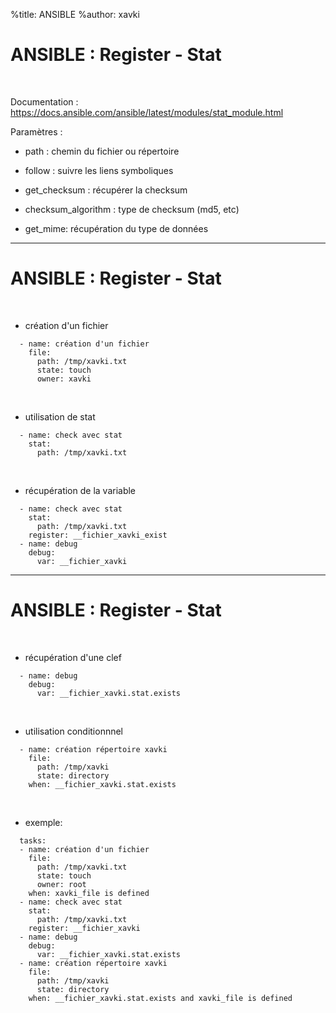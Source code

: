 %title: ANSIBLE
%author: xavki


# ANSIBLE : Register - Stat


<br>

Documentation : https://docs.ansible.com/ansible/latest/modules/stat_module.html

Paramètres :

* path : chemin du fichier ou répertoire

* follow : suivre les liens symboliques

* get_checksum  : récupérer la checksum

* checksum_algorithm : type de checksum (md5, etc)

* get_mime: récupération du type de données 

--------------------------------------------------------------

# ANSIBLE : Register - Stat


<br>

* création d'un fichier

```
  - name: création d'un fichier
    file:
      path: /tmp/xavki.txt
      state: touch
      owner: xavki
```

<br>

* utilisation de stat

```
  - name: check avec stat
    stat:
      path: /tmp/xavki.txt
```

<br>

* récupération de la variable

```
  - name: check avec stat
    stat:
      path: /tmp/xavki.txt
    register: __fichier_xavki_exist
  - name: debug
    debug:
      var: __fichier_xavki
```

--------------------------------------------------------------

# ANSIBLE : Register - Stat


<br>

* récupération d'une clef

```
  - name: debug
    debug:
      var: __fichier_xavki.stat.exists
```

<br>

* utilisation conditionnnel

```
  - name: création répertoire xavki
    file:
      path: /tmp/xavki
      state: directory
    when: __fichier_xavki.stat.exists
```

<br>

* exemple: 

```
  tasks:
  - name: création d'un fichier
    file:
      path: /tmp/xavki.txt
      state: touch
      owner: root
    when: xavki_file is defined
  - name: check avec stat
    stat:
      path: /tmp/xavki.txt
    register: __fichier_xavki
  - name: debug
    debug:
      var: __fichier_xavki.stat.exists
  - name: création répertoire xavki
    file:
      path: /tmp/xavki
      state: directory
    when: __fichier_xavki.stat.exists and xavki_file is defined
```
